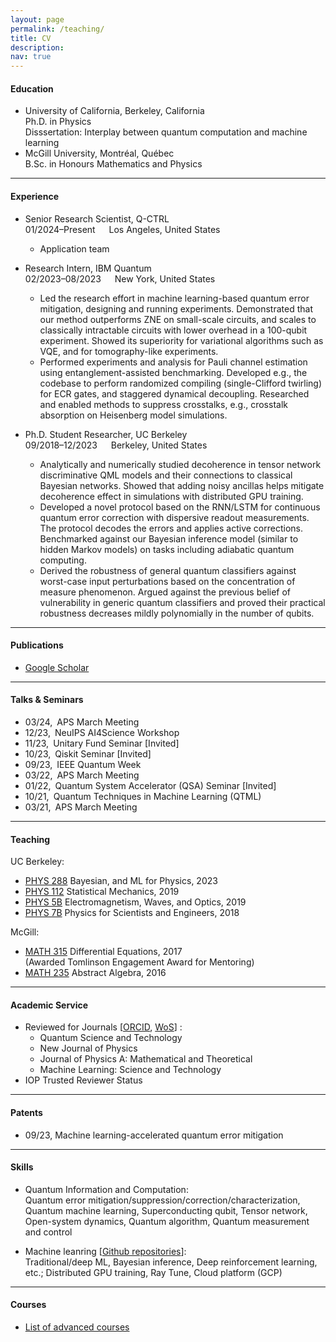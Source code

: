 ```yaml
---
layout: page
permalink: /teaching/
title: CV
description: 
nav: true
---
```


<!-- For now, this page is assumed to be a static description of your courses. You can convert it to a collection similar to `_projects/` so that you can have a dedicated page for each course.

Organize your courses by years, topics, or universities, however you like! -->

#### Education

* University of California, Berkeley, California
<br> Ph.D. in Physics 
<br> Disssertation: Interplay between quantum computation and machine learning
* McGill University, Montr&#233;al, Qu&#233;bec
<br> B.Sc. in Honours Mathematics and Physics

---

#### Experience
* Senior Research Scientist, Q-CTRL
<br> 01/2024&ndash;Present &emsp; Los Angeles, United States
  * Application team
* Research Intern, IBM Quantum
<br> 02/2023&ndash;08/2023 &emsp; New York, United States
  * Led the research effort in machine learning-based quantum error mitigation, designing and running experiments. Demonstrated that our method outperforms ZNE
on small-scale circuits, and scales to classically intractable circuits with lower overhead in a 100-qubit experiment. Showed its superiority for variational algorithms
such as VQE, and for tomography-like experiments.
  * Performed experiments and analysis for Pauli channel estimation using
  entanglement-assisted benchmarking. Developed e.g., the codebase to perform randomized compiling (single-Clifford twirling) for ECR gates, and staggered dynamical decoupling. Researched and enabled
  methods to suppress crosstalks, e.g., crosstalk absorption
  on Heisenberg model simulations.

* Ph.D. Student Researcher, UC Berkeley
<br> 09/2018&ndash;12/2023 &emsp; Berkeley, United States
  * Analytically and numerically studied decoherence in tensor network discriminative QML models and
their connections to classical Bayesian networks. Showed that adding noisy ancillas helps mitigate decoherence effect in simulations with distributed GPU training.
  * Developed a novel protocol based on the RNN/LSTM for continuous quantum error correction with dispersive readout
  measurements. The protocol decodes the errors and applies active corrections. Benchmarked against
  our Bayesian inference model (similar to hidden Markov models) on tasks including adiabatic quantum computing.
  * Derived the robustness of general quantum classifiers against worst-case input perturbations based on the concentration
  of measure phenomenon. Argued against the previous belief of vulnerability in generic quantum classifiers and proved their
  practical robustness decreases mildly polynomially in the number of qubits.


---

#### Publications
* <a href="https://scholar.google.com/citations?user=P35A9JoAAAAJ&hl=en">Google Scholar</a>


---

#### Talks & Seminars
- 03/24,&ensp;APS March Meeting<br>
- 12/23,&ensp;NeuIPS AI4Science Workshop<br>
- 11/23,&ensp;Unitary Fund Seminar [Invited]<br>
- 10/23,&ensp;Qiskit Seminar [Invited]<br>
- 09/23,&ensp;IEEE Quantum Week<br>
- 03/22,&ensp;APS March Meeting<br>
- 01/22,&ensp;Quantum System Accelerator (QSA) Seminar [Invited]<br>
- 10/21,&ensp;Quantum Techniques in Machine Learning (QTML)<br>
- 03/21,&ensp;APS March Meeting<br>

---

#### Teaching

[//]: # (I led dicussion sessions for the following courses)

UC Berkeley: <br>
- <a href="https://classes.berkeley.edu/content/2023-fall-physics-288-001-lec-001">PHYS 288</a>&nbsp;Bayesian, and ML for Physics, 2023<br>
- <a href="https://classes.berkeley.edu/content/2019-fall-physics-112-001-lec-001">PHYS 112</a>&nbsp;Statistical Mechanics, 2019<br>
- <a href="https://classes.berkeley.edu/content/2019-spring-physics-5b-001-lec-001">PHYS 5B</a>&nbsp;Electromagnetism, Waves, and Optics, 2019<br>
- <a href="https://classes.berkeley.edu/content/2018-fall-physics-7b-001-lec-001">PHYS 7B</a>&nbsp;Physics for Scientists and Engineers, 2018<br>

McGill: <br>
- <a href="https://www.mcgill.ca/study/2016-2017/courses/math-315">MATH 315</a>&nbsp;Differential Equations, 2017<br>
(Awarded Tomlinson Engagement Award for Mentoring)<br>
- <a href="https://www.mcgill.ca/study/2016-2017/courses/math-235">MATH 235</a>&nbsp;Abstract Algebra, 2016<br> 
<!-- - <a href="https://susmcgill.ca/peer-tutoring">Tutor</a> for Mechanics and Calculus, 2015<br> -->

---


#### Academic Service
- Reviewed for Journals [<a href="https://orcid.org/0000-0002-6399-006X">ORCID</a>, <a href="https://www.webofscience.com/wos/author/record/32106605">WoS</a>] : <br>
  - Quantum Science and Technology<br>
  - New Journal of Physics<br>
  - Journal of Physics A: Mathematical and Theoretical<br>
  - Machine Learning: Science and Technology
- IOP Trusted Reviewer Status

---

#### Patents
- 09/23, Machine learning-accelerated quantum error mitigation

---

#### Skills
- Quantum Information and Computation:
  <br> Quantum error mitigation/suppression/correction/characterization, Quantum machine learning, Superconducting qubit, Tensor network, Open-system dynamics, Quantum algorithm, Quantum measurement and control

- Machine leanring [<a href="https://github.com/HaoranLiao">Github repositories</a>]:
  <br>Traditional/deep ML, Bayesian inference, Deep reinforcement learning, etc.;  Distributed GPU training, Ray
  Tune, Cloud platform (GCP)

---

#### Courses
* <a href="https://www.linkedin.com/in/haoran-liao/details/courses">List of advanced courses</a>


